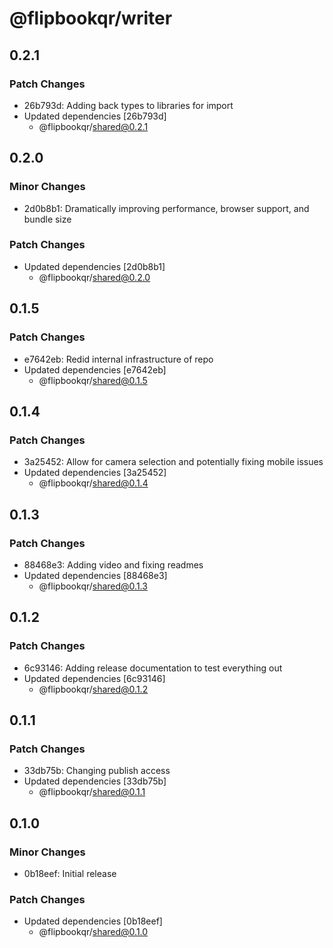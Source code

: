 # @flipbookqr/writer

## 0.2.1

### Patch Changes

- 26b793d: Adding back types to libraries for import
- Updated dependencies [26b793d]
  - @flipbookqr/shared@0.2.1

## 0.2.0

### Minor Changes

- 2d0b8b1: Dramatically improving performance, browser support, and bundle size

### Patch Changes

- Updated dependencies [2d0b8b1]
  - @flipbookqr/shared@0.2.0

## 0.1.5

### Patch Changes

- e7642eb: Redid internal infrastructure of repo
- Updated dependencies [e7642eb]
  - @flipbookqr/shared@0.1.5

## 0.1.4

### Patch Changes

- 3a25452: Allow for camera selection and potentially fixing mobile issues
- Updated dependencies [3a25452]
  - @flipbookqr/shared@0.1.4

## 0.1.3

### Patch Changes

- 88468e3: Adding video and fixing readmes
- Updated dependencies [88468e3]
  - @flipbookqr/shared@0.1.3

## 0.1.2

### Patch Changes

- 6c93146: Adding release documentation to test everything out
- Updated dependencies [6c93146]
  - @flipbookqr/shared@0.1.2

## 0.1.1

### Patch Changes

- 33db75b: Changing publish access
- Updated dependencies [33db75b]
  - @flipbookqr/shared@0.1.1

## 0.1.0

### Minor Changes

- 0b18eef: Initial release

### Patch Changes

- Updated dependencies [0b18eef]
  - @flipbookqr/shared@0.1.0
